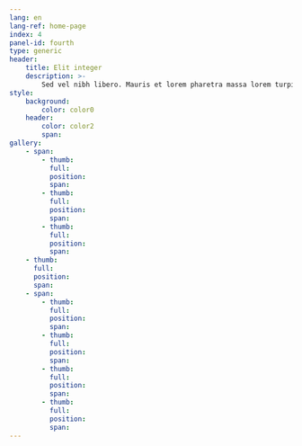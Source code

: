 ```yaml
---
lang: en
lang-ref: home-page
index: 4
panel-id: fourth
type: generic
header:
    title: Elit integer
    description: >-
        Sed vel nibh libero. Mauris et lorem pharetra massa lorem turpis congue pulvinar. Vivamus sed feugiat finibus. Duis amet bibendum amet sed. Duis mauris ex, dapibus sed ligula tempus volutpat magna etiam.
style:
    background:
        color: color0
    header:
        color: color2
        span:
gallery:
    - span:
        - thumb:
          full:
          position:
          span:
        - thumb:
          full:
          position:
          span:
        - thumb:
          full:
          position:
          span:
    - thumb:
      full:
      position:
      span:
    - span:
        - thumb:
          full:
          position:
          span:
        - thumb:
          full:
          position:
          span:
        - thumb:
          full:
          position:
          span:
        - thumb:
          full:
          position:
          span:
---
```

<div class="gallery">
    <div class="group span-3">
        <a href="{{ 'assets/images/content/drone.webp' | absolute_url }}" class="image filtered span-3" data-position="bottom"><img class="lazy-loading" src="{{ 'assets/images/placeholder/drone.webp' | absolute_url }}" data-src="{{ 'assets/images/content/drone.webp' | absolute_url }}" alt="" /></a>
        <a href="{{ 'assets/images/content/mars_jezero-crater.webp' | absolute_url }}" class="image filtered span-1-5" data-position="center"><img class="lazy-loading" src="{{ 'assets/images/placeholder/mars_jezero-crater.webp' | absolute_url }}" data-src="{{ 'assets/images/content/mars_jezero-crater.webp' | absolute_url }}" alt="" /></a>
        <a href="{{ 'assets/images/content/gpim.webp' | absolute_url }}" class="image filtered span-1-5" data-position="bottom"><img class="lazy-loading" src="{{ 'assets/images/placeholder/gpim.webp' | absolute_url }}" data-src="{{ 'assets/images/content/gpim.webp' | absolute_url }}" alt="" /></a>
    </div>
    <a href="{{ 'assets/images/content/saturn_testing.webp' | absolute_url }}" class="image filtered span-2-5" data-position="top"><img class="lazy-loading" src="{{ 'assets/images/placeholder/saturn_testing.webp' | absolute_url }}" data-src="{{ 'assets/images/content/saturn_testing.webp' | absolute_url }}" alt="" /></a>
    <div class="group span-4-5">
        <a href="{{ 'assets/images/content/hr-9024_cme.webp' | absolute_url }}" class="image filtered span-3" data-position="center"><img class="lazy-loading" src="{{ 'assets/images/placeholder/hr-9024_cme.webp' | absolute_url }}" data-src="{{ 'assets/images/content/hr-9024_cme.webp' | absolute_url }}" alt="" /></a>
        <a href="{{ 'assets/images/content/jupiter_abyss.webp' | absolute_url }}" class="image filtered span-1-5" data-position="center"><img class="lazy-loading" src="{{ 'assets/images/placeholder/jupiter_abyss.webp' | absolute_url }}" data-src="{{ 'assets/images/content/jupiter_abyss.webp' | absolute_url }}" alt="" /></a>
        <a href="{{ 'assets/images/content/ngc-6543.webp' | absolute_url }}" class="image filtered span-1-5" data-position="bottom"><img class="lazy-loading" src="{{ 'assets/images/placeholder/ngc-6543.webp' | absolute_url }}" data-src="{{ 'assets/images/content/ngc-6543.webp' | absolute_url }}" alt="" /></a>
        <a href="{{ 'assets/images/content/ngc-3169.webp' | absolute_url }}" class="image filtered span-3" data-position="top"><img class="lazy-loading" src="{{ 'assets/images/placeholder/ngc-3169.webp' | absolute_url }}" data-src="{{ 'assets/images/content/ngc-3169.webp' | absolute_url }}" alt="" /></a>
    </div>
    <a href="{{ 'assets/images/content/sls-core_staging.webp' | absolute_url }}" class="image filtered span-2-5" data-position="right"><img class="lazy-loading" src="{{ 'assets/images/placeholder/sls-core_staging.webp' | absolute_url }}" data-src="{{ 'assets/images/content/sls-core_staging.webp' | absolute_url }}" alt="" /></a>
</div>
